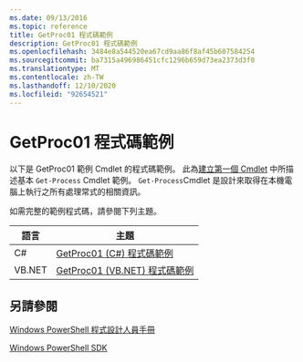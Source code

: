 ```yaml
---
ms.date: 09/13/2016
ms.topic: reference
title: GetProc01 程式碼範例
description: GetProc01 程式碼範例
ms.openlocfilehash: 3484e8a544520ea67cd9aa86f8af45b607584254
ms.sourcegitcommit: ba7315a496986451cfc1296b659d73ea2373d3f0
ms.translationtype: MT
ms.contentlocale: zh-TW
ms.lasthandoff: 12/10/2020
ms.locfileid: "92654521"
---
```

# <a name="getproc01-code-samples"></a>GetProc01 程式碼範例

以下是 GetProc01 範例 Cmdlet 的程式碼範例。 此為[建立第一個 Cmdlet](../cmdlet/creating-a-cmdlet-without-parameters.md) 中所描述基本 `Get-Process` Cmdlet 範例。 `Get-Process`Cmdlet 是設計來取得在本機電腦上執行之所有處理常式的相關資訊。

如需完整的範例程式碼，請參閱下列主題。

|語言|主題|
|--------------|-----------|
|C#|[GetProc01 (C#) 程式碼範例](./getproc01-csharp-sample-code.md)|
|VB.NET|[GetProc01 (VB.NET) 程式碼範例](./getproc01-vb-net-sample-code.md)|

## <a name="see-also"></a>另請參閱

[Windows PowerShell 程式設計人員手冊](./windows-powershell-programmer-s-guide.md)

[Windows PowerShell SDK](../windows-powershell-reference.md)
